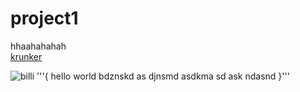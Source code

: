 # project1
hhaahahahah\
[krunker](https://krunker.io/?game=BHN:m0483)


![billi](https://www.fearfreehappyhomes.com/wp-content/uploads/2021/10/Marci-cat-Maggie-1200x797.jpg)
'''{
hello world
bdznskd 
as djnsmd   asdkma sd
ask ndasnd
}'''
